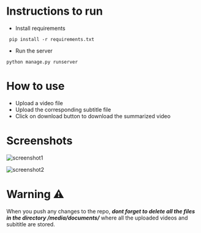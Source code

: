 # Instructions to run 

- Install requirements

``` pip install -r requirements.txt```

- Run the server

```python manage.py runserver```

# How to use 
- Upload a video file
- Upload the corresponding subtitle file
- Click on download button to download the summarized video

# Screenshots

![screenshot1](screenshots/1.png)

![screenshot2](screenshots/2.png)

# Warning :warning:
 When you push any changes to the repo, ***dont forget to delete all the files in the directory /media/documents/*** where all the uploaded videos and subititle are stored.
